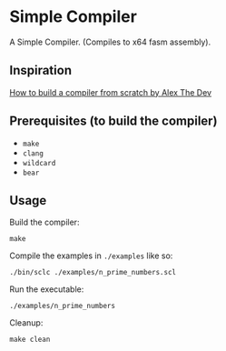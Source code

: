 # Simple Compiler

A Simple Compiler. (Compiles to x64 fasm assembly).

## Inspiration

[How to build a compiler from scratch by Alex The Dev](https://youtu.be/HOe2YFnzO2I)

## Prerequisites (to build the compiler)

- `make`
- `clang`
- `wildcard`
- `bear`

## Usage

Build the compiler:

```
make
```

Compile the examples in `./examples` like so:

```
./bin/sclc ./examples/n_prime_numbers.scl
```

Run the executable:

```
./examples/n_prime_numbers
```

Cleanup:

```
make clean
```
